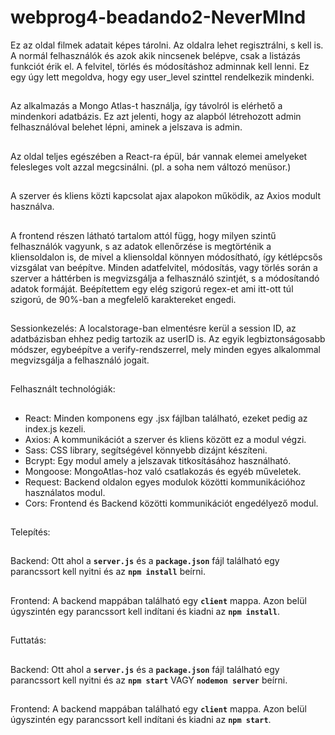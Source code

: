 # webprog4-beadando2-NeverMInd
Ez az oldal filmek adatait képes tárolni.
Az oldalra lehet regisztrálni, s kell is. A normál felhasználók és azok akik nincsenek belépve, csak a listázás funkciót érik el.
A felvitel, törlés és módosításhoz adminnak kell lenni. Ez egy úgy lett megoldva, hogy egy user_level szinttel rendelkezik mindenki.
##
Az alkalmazás a Mongo Atlas-t használja, így távolról is elérhető a mindenkori adatbázis. Ez azt jelenti, hogy az alapból létrehozott admin felhasználóval belehet lépni, aminek a jelszava is admin.
##
Az oldal teljes egészében a React-ra épül, bár vannak elemei amelyeket felesleges volt azzal megcsinálni. (pl. a soha nem változó menüsor.)
##
A szerver és kliens közti kapcsolat ajax alapokon működik, az Axios modult használva.
##
A frontend részen látható tartalom attól függ, hogy milyen szintű felhasználók vagyunk, s az adatok ellenőrzése is megtörténik a kliensoldalon is, de mivel a kliensoldal könnyen módosítható, így kétlépcsős vizsgálat van beépítve.
Minden adatfelvitel, módosítás, vagy törlés során a szerver a háttérben is megvizsgálja a felhasználó szintjét, s a módosítandó adatok formáját.
Beépítettem egy elég szigorú regex-et ami itt-ott túl szigorú, de 90%-ban a megfelelő karaktereket engedi.
##
Sessionkezelés: A localstorage-ban elmentésre kerül a session ID, az adatbázisban ehhez pedig tartozik az userID is. Az egyik legbiztonságosabb módszer, egybeépítve a verify-rendszerrel, mely minden egyes alkalommal megvizsgálja a felhasználó jogait.
##
Felhasznált technológiák:
##
- React: Minden komponens egy .jsx fájlban található, ezeket pedig az index.js kezeli.
- Axios: A kommunikációt a szerver és kliens között ez a modul végzi.
- Sass: CSS library, segítségével könnyebb dizájnt készíteni.
- Bcrypt: Egy modul amely a jelszavak titkosításához használható.
- Mongoose: MongoAtlas-hoz való csatlakozás és egyéb műveletek.
- Request: Backend oldalon egyes modulok közötti kommunikációhoz használatos modul.
- Cors: Frontend és Backend közötti kommunikációt engedélyező modul.
##
Telepítés:
##
Backend: Ott ahol a __```server.js```__ és a 
__```package.json```__
fájl található egy parancssort kell nyitni és az 
__```npm install```__
beírni.
##
Frontend: A backend mappában található egy __```client```__ mappa. Azon belül úgyszintén egy parancssort kell indítani és kiadni az __```npm install```__.
##
Futtatás:
##
Backend: Ott ahol a __```server.js```__ és a 
__```package.json```__
fájl található egy parancssort kell nyitni és az 
__```npm start```__ VAGY __```nodemon server```__
beírni.
##
Frontend: A backend mappában található egy __```client```__ mappa. Azon belül úgyszintén egy parancssort kell indítani és kiadni az __```npm start```__.
##
